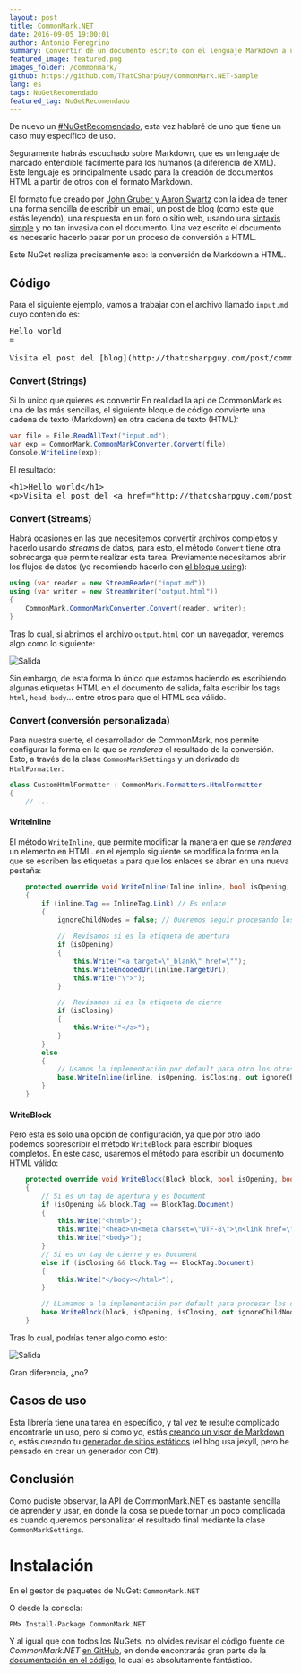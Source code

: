 ```yaml
---
layout: post
title: CommonMark.NET
date: 2016-09-05 19:00:01
author: Antonio Feregrino
summary: Convertir de un documento escrito con el lenguaje Markdown a uno escrito en HTML con este paquete de NuGet es muy intuitivo, además de que su API permite una personalización de la salida bastante intuitiva.
featured_image: featured.png
images_folder: /commonmark/
github: https://github.com/ThatCSharpGuy/CommonMark.NET-Sample
lang: es
tags: NuGetRecomendado
featured_tag: NuGetRecomendado
---
```


De nuevo un <a href="#">#NuGetRecomendado</a>, esta vez hablaré de uno que tiene un caso muy específico de uso.

Seguramente habrás escuchado sobre Markdown, que es un lenguaje de marcado entendible fácilmente para los humanos (a diferencia de XML). Este lenguaje es principalmente usado para la creación de documentos HTML a partir de otros con el formato Markdown.

El formato fue creado por <a href="https://web.archive.org/web/20040402080322/http://www.aaronsw.com/weblog/001189" target="_blank">John Gruber y Aaron Swartz</a> con la idea de tener una forma sencilla de escribir un email, un post de blog (como este que estás leyendo), una respuesta en un foro o sitio web, usando una <a href="https://daringfireball.net/projects/markdown/syntax" target="_blank">sintaxis simple</a> y no tan invasiva con el documento. Una vez escrito el documento es necesario hacerlo pasar por un proceso de conversión a HTML.

Este NuGet realiza precisamente eso: la conversión de Markdown a HTML.

## Código  
Para el siguiente ejemplo, vamos a trabajar con el archivo llamado `input.md` cuyo contenido es:  
  
<pre>
Hello world
=  

Visita el post del [blog](http://thatcsharpguy.com/post/commonmark) para **saber más** sobre *CommonMark.NET*  
</pre>    

### Convert (Strings)
Si lo único que quieres es convertir En realidad la api de CommonMark es una de las más sencillas, el siguiente bloque de código convierte una cadena de texto (Markdown) en otra cadena de texto (HTML):

```csharp  
var file = File.ReadAllText("input.md");
var exp = CommonMark.CommonMarkConverter.Convert(file);
Console.WriteLine(exp);
```  

El resultado:  

<pre>
&lt;h1&gt;Hello world&lt;/h1&gt;
&lt;p&gt;Visita el post del &lt;a href=&quot;http://thatcsharpguy.com/post/commonmark&quot;&gt;blog&lt;/a&gt; para &lt;strong&gt;saber m&#225;s&lt;/strong&gt; sobre &lt;em&gt;CommonMark.NET&lt;/em&gt;&lt;/p&gt;
</pre>

### Convert (Streams)
Habrá ocasiones en las que necesitemos convertir archivos completos y hacerlo usando *streams* de datos, para esto, el método `Convert` tiene otra sobrecarga que permite realizar esta tarea. Previamente necesitamos abrir los flujos de datos (yo recomiendo hacerlo con <a href="../usos-using-2">el bloque using</a>):

```csharp  
using (var reader = new StreamReader("input.md"))
using (var writer = new StreamWriter("output.html"))
{
    CommonMark.CommonMarkConverter.Convert(reader, writer);
}
```  

Tras lo cual, si abrimos el archivo `output.html` con un navegador, veremos algo como lo siguiente:  

<img src="https://thatcsharpguy.github.io/postimages/commonmark__raw_output.png" title="Salida" />

Sin embargo, de esta forma lo único que estamos haciendo es escribiendo algunas etiquetas HTML en el documento de salida, falta escribir los tags `html`, `head`, `body`... entre otros para que el HTML sea válido.  

### Convert (conversión personalizada)
Para nuestra suerte, el desarrollador de CommonMark, nos permite configurar la forma en la que se *renderea*
 el resultado de la conversión. Esto, a través de la clase `CommonMarkSettings` y un derivado de `HtmlFormatter`:

```csharp  
class CustomHtmlFormatter : CommonMark.Formatters.HtmlFormatter
{
    // ... 
```  

#### WriteInline  
El método `WriteInline`, que permite modificar la manera en que se *renderea* un elemento en HTML. en el ejemplo siguiente se modifica la forma en la que se escriben las etiquetas `a` para que los enlaces se abran en una nueva pestaña:

```csharp  
    protected override void WriteInline(Inline inline, bool isOpening, bool isClosing, out bool ignoreChildNodes)
    {
        if (inline.Tag == InlineTag.Link) // Es enlace
        {
            ignoreChildNodes = false; // Queremos seguir procesando los nodos hijo

            //  Revisamos si es la etiqueta de apertura
            if (isOpening)
            {
                this.Write("<a target=\"_blank\" href=\"");
                this.WriteEncodedUrl(inline.TargetUrl);
                this.Write("\">");
            }

            //  Revisamos si es la etiqueta de cierre
            if (isClosing)
            {
                this.Write("</a>");
            }
        }
        else
        {
            // Usamos la implementación por default para otro los otros nodos
            base.WriteInline(inline, isOpening, isClosing, out ignoreChildNodes);
        }
    }
```  

#### WriteBlock

Pero esta es solo una opción de configuración, ya que por otro lado podemos sobrescribir el método `WriteBlock` para escribir bloques completos. En este caso, usaremos el método para escribir un documento HTML válido:  

```csharp  
    protected override void WriteBlock(Block block, bool isOpening, bool isClosing, out bool ignoreChildNodes)
    {
        // Si es un tag de apertura y es Document
        if (isOpening && block.Tag == BlockTag.Document)
        {
            this.Write("<html>");
            this.Write("<head>\n<meta charset=\"UTF-8\">\n<link href=\"https://github.com/jasonm23/markdown-css-themes/raw/gh-pages/markdown6.css\" rel=\"stylesheet\" ></head>");
            this.Write("<body>");
        }
        // Si es un tag de cierre y es Document
        else if (isClosing && block.Tag == BlockTag.Document)
        {
            this.Write("</body></html>");
        }

        // LLamamos a la implementación por default para procesar los otros nodos
        base.WriteBlock(block, isOpening, isClosing, out ignoreChildNodes);
    }
```  

Tras lo cual, podrías tener algo como esto:

<img src="https://thatcsharpguy.github.io/postimages/commonmark__raw_output_2.png" title="Salida" />

Gran diferencia, ¿no?

## Casos de uso  
Esta librería tiene una tarea en específico, y tal vez te resulte complicado encontrarle un uso, pero si como yo, estás <a href="#" target="_blank">creando un visor de Markdown</a> o, estás creando tu <a href="https://davidwalsh.name/introduction-static-site-generators" target="_blank">generador de sitios estáticos</a> (el blog usa jekyll, pero he pensado en crear un generador con C#).

## Conclusión  
Como pudiste observar, la API de CommonMark.NET es bastante sencilla de aprender y usar, en donde la cosa se puede tornar un poco complicada es cuando queremos personalizar el resultado final mediante la clase `CommonMarkSettings`.
 
# Instalación  
En el gestor de paquetes de NuGet: `CommonMark.NET`

O desde la consola: 

```  
PM> Install-Package CommonMark.NET
```  

Y al igual que con todos los NuGets, no olvides revisar el código fuente de *CommonMark.NET* <a href="https://github.com/Knagis/CommonMark.NET" target="_blank" >en GitHub</a>, en donde encontrarás gran parte de la <a href="https://github.com/Knagis/CommonMark.NET/blob/master/CommonMark/Formatters/HtmlFormatter.cs" target="_blank">documentación en el código</a>, lo cual es absolutamente fantástico.  
